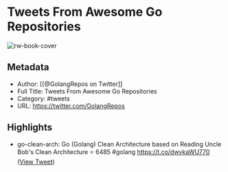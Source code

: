 # Tweets From Awesome Go Repositories

![rw-book-cover](https://pbs.twimg.com/profile_images/1413406651680501763/TzywMoiL.jpg)

## Metadata
- Author: [[@GolangRepos on Twitter]]
- Full Title: Tweets From Awesome Go Repositories
- Category: #tweets
- URL: https://twitter.com/GolangRepos

## Highlights
- go-clean-arch: Go (Golang) Clean Architecture based on Reading Uncle Bob's Clean Architecture
  ⭐️ 6485
  #golang
  https://t.co/dwykaWU770 ([View Tweet](https://twitter.com/GolangRepos/status/1568556298639220738))
